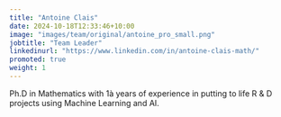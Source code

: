 ```yaml
---
title: "Antoine Clais"
date: 2024-10-18T12:33:46+10:00
image: "images/team/original/antoine_pro_small.png"
jobtitle: "Team Leader"
linkedinurl: "https://www.linkedin.com/in/antoine-clais-math/"
promoted: true
weight: 1
---
```


Ph.D in Mathematics with 1à years of experience in putting to life R & D projects using Machine Learning and AI.
